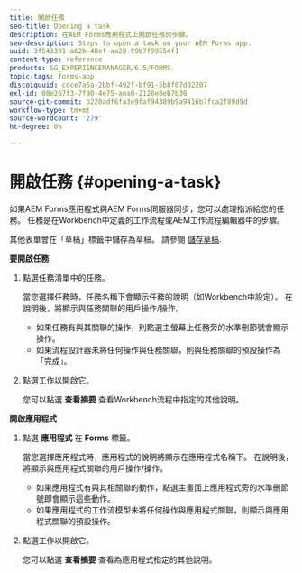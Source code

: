 ```yaml
---
title: 開啟任務
seo-title: Opening a task
description: 在AEM Forms應用程式上開啟任務的步驟。
seo-description: Steps to open a task on your AEM Forms app.
uuid: 3f543391-a62b-40ef-aa28-59b7f99554f1
content-type: reference
products: SG_EXPERIENCEMANAGER/6.5/FORMS
topic-tags: forms-app
discoiquuid: cdce7a6a-2bbf-492f-bf91-5b8f07d02207
exl-id: 08e267f3-7f90-4e75-aea0-2128e8eb7b30
source-git-commit: b220adf6fa3e9faf94389b9a9416b7fca2f89d9d
workflow-type: tm+mt
source-wordcount: '279'
ht-degree: 0%

---
```


# 開啟任務 {#opening-a-task}

如果AEM Forms應用程式與AEM Forms伺服器同步，您可以處理指派給您的任務。 任務是在Workbench中定義的工作流程或AEM工作流程編輯器中的步驟。

其他表單會在「草稿」標籤中儲存為草稿。 請參閱 [儲存草稿](/help/forms/using/save-as-draft.md).

**要開啟任務**

1. 點選任務清單中的任務。

   當您選擇任務時，任務名稱下會顯示任務的說明（如Workbench中設定）。 在說明後，將顯示與任務關聯的用戶操作/操作。

   * 如果任務有與其關聯的操作，則點選主螢幕上任務旁的水準刪節號會顯示操作。
   * 如果流程設計器未將任何操作與任務關聯，則與任務關聯的預設操作為「完成」。

1. 點選工作以開啟它。

   您可以點選 **查看摘要** 查看Workbench流程中指定的其他說明。

**開啟應用程式**

1. 點選 **應用程式** 在 **Forms** 標籤。

   當您選擇應用程式時，應用程式的說明將顯示在應用程式名稱下。 在說明後，將顯示與應用程式關聯的用戶操作/操作。

   * 如果應用程式有與其相關聯的動作，點選主畫面上應用程式旁的水準刪節號即會顯示這些動作。
   * 如果應用程式的工作流模型未將任何操作與應用程式關聯，則顯示與應用程式關聯的預設操作。

1. 點選工作以開啟它。

   您可以點選 **查看摘要** 查看為應用程式指定的其他說明。
